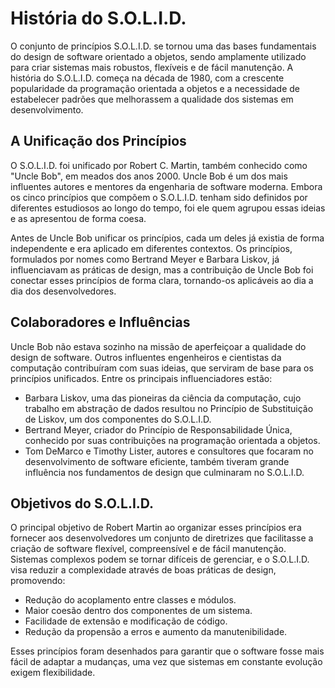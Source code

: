 # História do S.O.L.I.D.

O conjunto de princípios S.O.L.I.D. se tornou uma das bases fundamentais do design de software orientado a objetos, sendo amplamente utilizado para criar sistemas mais robustos, flexíveis e de fácil manutenção. A história do S.O.L.I.D. começa na década de 1980, com a crescente popularidade da programação orientada a objetos e a necessidade de estabelecer padrões que melhorassem a qualidade dos sistemas em desenvolvimento.

## A Unificação dos Princípios

O S.O.L.I.D. foi unificado por Robert C. Martin, também conhecido como "Uncle Bob", em meados dos anos 2000. Uncle Bob é um dos mais influentes autores e mentores da engenharia de software moderna. Embora os cinco princípios que compõem o S.O.L.I.D. tenham sido definidos por diferentes estudiosos ao longo do tempo, foi ele quem agrupou essas ideias e as apresentou de forma coesa.

Antes de Uncle Bob unificar os princípios, cada um deles já existia de forma independente e era aplicado em diferentes contextos. Os princípios, formulados por nomes como Bertrand Meyer e Barbara Liskov, já influenciavam as práticas de design, mas a contribuição de Uncle Bob foi conectar esses princípios de forma clara, tornando-os aplicáveis ao dia a dia dos desenvolvedores.

## Colaboradores e Influências

Uncle Bob não estava sozinho na missão de aperfeiçoar a qualidade do design de software. Outros influentes engenheiros e cientistas da computação contribuíram com suas ideias, que serviram de base para os princípios unificados. Entre os principais influenciadores estão:

- Barbara Liskov, uma das pioneiras da ciência da computação, cujo trabalho em abstração de dados resultou no Princípio de Substituição de Liskov, um dos componentes do S.O.L.I.D.
- Bertrand Meyer, criador do Princípio de Responsabilidade Única, conhecido por suas contribuições na programação orientada a objetos.
- Tom DeMarco e Timothy Lister, autores e consultores que focaram no desenvolvimento de software eficiente, também tiveram grande influência nos fundamentos de design que culminaram no S.O.L.I.D.

## Objetivos do S.O.L.I.D.

O principal objetivo de Robert Martin ao organizar esses princípios era fornecer aos desenvolvedores um conjunto de diretrizes que facilitasse a criação de software flexível, compreensível e de fácil manutenção. Sistemas complexos podem se tornar difíceis de gerenciar, e o S.O.L.I.D. visa reduzir a complexidade através de boas práticas de design, promovendo:

- Redução do acoplamento entre classes e módulos.
- Maior coesão dentro dos componentes de um sistema.
- Facilidade de extensão e modificação de código.
- Redução da propensão a erros e aumento da manutenibilidade.

Esses princípios foram desenhados para garantir que o software fosse mais fácil de adaptar a mudanças, uma vez que sistemas em constante evolução exigem flexibilidade.